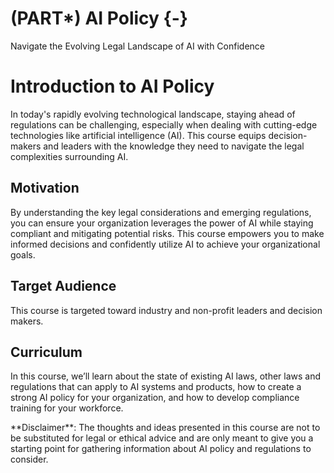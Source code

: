 
# (PART\*) AI Policy {-}


Navigate the Evolving Legal Landscape of AI with Confidence

# Introduction to AI Policy

In today's rapidly evolving technological landscape, staying ahead of regulations can be challenging, especially when dealing with cutting-edge technologies like artificial intelligence (AI). This course equips decision-makers and leaders with the knowledge they need to navigate the legal complexities surrounding AI.

## Motivation

By understanding the key legal considerations and emerging regulations, you can ensure your organization leverages the power of AI while staying compliant and mitigating potential risks. This course empowers you to make informed decisions and confidently utilize AI to achieve your organizational goals.

## Target Audience  

This course is targeted toward industry and non-profit leaders and decision makers.

## Curriculum  

In this course, we’ll learn about the state of existing AI laws, other laws and regulations that can apply to AI systems and products, how to create a strong AI policy for your organization, and how to develop compliance training for your workforce.

<div class = disclaimer>
 **Disclaimer**: The thoughts and ideas presented in this course are not to be substituted for legal or ethical advice and are only meant to give you a starting point for gathering information about AI policy and regulations to consider.
</div>
